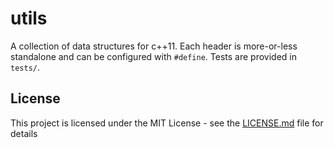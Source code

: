 # utils

A collection of data structures for c++11. Each header is more-or-less standalone and can be configured with `#define`. Tests are provided in `tests/`.

## License

This project is licensed under the MIT License - see the [LICENSE.md](LICENSE.md) file for details
